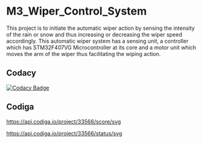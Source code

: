# M3_Wiper_Control_System
This project is to initiate the automatic wiper action by sensing the intensity of the rain or snow and thus increasing or decreasing the wiper speed accordingly. This automatic wiper system has a sensing unit, a controller which has STM32F407VG Microcontroller at its core and a motor unit which moves the arm of the wiper thus facilitating the wiping action.
## Codacy
[![Codacy Badge](https://app.codacy.com/project/badge/Grade/cab19949f13743f3b289688493b06ac0)](https://www.codacy.com/gh/somayyahugar/M3_Wiper_Control_System/dashboard?utm_source=github.com&amp;utm_medium=referral&amp;utm_content=somayyahugar/M3_Wiper_Control_System&amp;utm_campaign=Badge_Grade)

## Codiga
https://api.codiga.io/project/33566/score/svg

https://api.codiga.io/project/33566/status/svg
